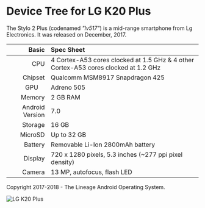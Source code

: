 Device Tree for LG K20 Plus
==============================================

The Stylo 2 Plus (codenamed _"lv517"_) is a mid-range smartphone from Lg Electronics.
It was released on December, 2017.

Basic   | Spec Sheet
-------:|:-------------------------
CPU     | 4 Cortex-A53 cores clocked at 1.5 GHz & 4 other Cortex-A53 cores clocked at 1.2 GHz
Chipset | Qualcomm MSM8917 Snapdragon 425
GPU     | Adreno 505
Memory  | 2 GB RAM
Android Version | 7.0
Storage | 16 GB
MicroSD | Up to 32 GB
Battery | Removable Li-Ion 2800mAh battery
Display | 720 x 1280 pixels, 5.3 inches (~277 ppi pixel density)
Camera  | 13 MP, autofocus, flash LED

Copyright 2017-2018 - The Lineage Android Operating System.

![LG K20 Plus](https://d1jbip55yyitxr.cloudfront.net/uploads/2017/08/15152400/LG-K20-Plus-T-Mobile-press-KK-1600x1281.jpg "LG K20 Plus")
